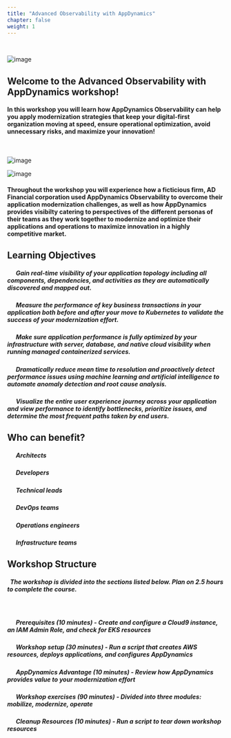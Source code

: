 ```yaml
---
title: "Advanced Observability with AppDynamics"
chapter: false
weight: 1
---
```


<br>

![image](/images/appd_logo.png)
<br>

## Welcome to the Advanced Observability with AppDynamics workshop!

#### In this workshop you will learn how AppDynamics Observability can help you apply modernization strategies that keep your digital-first organization moving at speed, ensure operational optimization, avoid unnecessary risks, and maximize your innovation!

&nbsp;
<br>

![image](/images/ad_financial_logo.png)

![image](/images/01_flowmap.png)



#### Throughout the workshop you will experience how a ficticious firm, AD Financial corporation used AppDynamics Observability to overcome their application modernization challenges, as well as how AppDynamics provides visibilty catering to perspectives of the different personas of their teams as they work together to modernize and optimize their applications and operations to maximize innovation in a highly competitive market.

## Learning Objectives
##### &nbsp;&nbsp;&nbsp;&nbsp;<span style="color: #4e3eb1;"><i class='fas fa-certificate fa-xs'></i></span>&nbsp; Gain real-time visibility of your application topology including all components, dependencies, and activities as they are automatically discovered and mapped out.
##### &nbsp;&nbsp;&nbsp;&nbsp;<span style="color: #4e3eb1;"><i class='fas fa-certificate fa-xs'></i></span>&nbsp; Measure the performance of key business transactions in your application both before and after your move to Kubernetes to validate the success of your modernization effort.
##### &nbsp;&nbsp;&nbsp;&nbsp;<span style="color: #4e3eb1;"><i class='fas fa-certificate fa-xs'></i></span>&nbsp; Make sure application performance is fully optimized by your infrastructure with server, database, and native cloud visibility when running managed containerized services.
##### &nbsp;&nbsp;&nbsp;&nbsp;<span style="color: #4e3eb1;"><i class='fas fa-certificate fa-xs'></i></span>&nbsp; Dramatically reduce mean time to resolution and proactively detect performance issues using machine learning and artificial intelligence to automate anomaly detection and root cause analysis. 
##### &nbsp;&nbsp;&nbsp;&nbsp;<span style="color: #4e3eb1;"><i class='fas fa-certificate fa-xs'></i></span>&nbsp; Visualize the entire user experience journey across your application and view performance to identify bottlenecks, prioritize issues, and determine the most frequent paths taken by end users.

## Who can benefit?
##### &nbsp;&nbsp;&nbsp;&nbsp;<span style="color: #4e3eb1;"><i class='fas fa-certificate fa-xs'></i></span>&nbsp; Architects 
##### &nbsp;&nbsp;&nbsp;&nbsp;<span style="color: #4e3eb1;"><i class='fas fa-certificate fa-xs'></i></span>&nbsp; Developers
##### &nbsp;&nbsp;&nbsp;&nbsp;<span style="color: #4e3eb1;"><i class='fas fa-certificate fa-xs'></i></span>&nbsp; Technical leads
##### &nbsp;&nbsp;&nbsp;&nbsp;<span style="color: #4e3eb1;"><i class='fas fa-certificate fa-xs'></i></span>&nbsp; DevOps teams
##### &nbsp;&nbsp;&nbsp;&nbsp;<span style="color: #4e3eb1;"><i class='fas fa-certificate fa-xs'></i></span>&nbsp; Operations engineers
##### &nbsp;&nbsp;&nbsp;&nbsp;<span style="color: #4e3eb1;"><i class='fas fa-certificate fa-xs'></i></span>&nbsp; Infrastructure teams 

## Workshop Structure

##### &nbsp; The workshop is divided into the sections listed below.  Plan on 2.5 hours to complete the course.

<br>

##### &nbsp;&nbsp;&nbsp;&nbsp;<span style="color: #4e3eb1;"><i class='fas fa-certificate fa-xs'></i></span>&nbsp; **Prerequisites** ***(10 minutes)*** - Create and configure a Cloud9 instance, an IAM Admin Role, and check for EKS resources
##### &nbsp;&nbsp;&nbsp;&nbsp;<span style="color: #4e3eb1;"><i class='fas fa-certificate fa-xs'></i></span>&nbsp; **Workshop setup** ***(30 minutes)*** - Run a script that creates AWS resources, deploys applications, and configures AppDynamics
##### &nbsp;&nbsp;&nbsp;&nbsp;<span style="color: #4e3eb1;"><i class='fas fa-certificate fa-xs'></i></span>&nbsp; **AppDynamics Advantage** ***(10 minutes)*** - Review how AppDynamics provides value to your modernization effort
##### &nbsp;&nbsp;&nbsp;&nbsp;<span style="color: #4e3eb1;"><i class='fas fa-certificate fa-xs'></i></span>&nbsp; **Workshop exercises** ***(90 minutes)*** - Divided into three modules: mobilize, modernize, operate
##### &nbsp;&nbsp;&nbsp;&nbsp;<span style="color: #4e3eb1;"><i class='fas fa-certificate fa-xs'></i></span>&nbsp; **Cleanup Resources** ***(10 minutes)*** - Run a script to tear down workshop resources  
  

